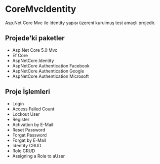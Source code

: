 # CoreMvcIdentity
Asp.Net Core Mvc ile Identity yapısı üzereni kurulmuş test amaçlı projedir.

Projede'ki paketler
---------------------
- Asp.Net Core 5.0 Mvc
- Ef Core
- AspNetCore.Identity
- AspNetCore Authentication Facebook
- AspNetCore Authentication Google
- AspNetCore Authentication Microsoft


Proje İşlemleri
------------------------------------
- Login
- Access Failed Count
- Lockout User
- Register
- Activation by E-Mail
- Reset Password 
- Forgat Password
- Forgat by E-Mail
- Identity CRUD
- Role CRUD
- Assigning a Role to aUser

